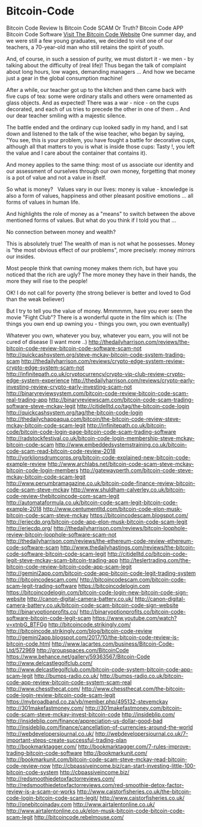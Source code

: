 # Bitcoin-Code
Bitcoin Code Review Is Bitcoin Code SCAM Or Truth? Bitcoin Code APP Bitcoin Code Software <a href="http://thedailyharrison.com/reviews/the-bitcoin-code-review-bitcoin-code-software-scam-not">Visit The Bitcoin Code Website</a> One summer day, and we were still a few young graduates, we decided to visit one of our teachers, a 70-year-old man who still retains the spirit of youth.

And, of course, in such a session of purity, we must distort it - we men - by talking about the difficulty of (real life)! Thus began the talk of complaint about long hours, low wages, demanding managers ... And how we became just a gear in the global consumption machine!

After a while, our teacher got up to the kitchen and then came back with five cups of tea: some were ordinary stalls and others were ornamented as glass objects. And as expected! There was a war - nice - on the cups decorated, and each of us tries to precede the other in one of them .. And our dear teacher smiling with a majestic silence.

The battle ended and the ordinary cup looked sadly in my hand, and I sat down and listened to the talk of the wise teacher, who began by saying, "You see, this is your problem, you have fought a battle for decorative cups, although all that matters to you is what is inside those cups: Tasty !, you left the value and I care about the container that contains it).

And money applies to the same thing: most of us associate our identity and our assessment of ourselves through our own money, forgetting that money is a pot of value and not a value in itself.

So what is money?
 
Values ​​vary in our lives: money is value - knowledge is also a form of values, happiness and other pleasant positive emotions ... all forms of values ​​in human life.

And highlights the role of money as a "means" to switch between the above mentioned forms of values. But what do you think if I told you that ...

No connection between money and wealth?

This is absolutely true! The wealth of man is not what he possesses. Money is "the most obvious effect of our problems", more precisely: money mirrors our insides.

Most people think that owning money makes them rich, but have you noticed that the rich are ugly? The more money they have in their hands, the more they will rise to the people!

OK! I do not call for poverty (the strong believer is better and loved to God than the weak believer)

But I try to tell you the value of money. Mmmmmm, have you ever seen the movie "Fight Club"?
There is a wonderful quote in the film which is:
(The things you own end up owning you - things you own, you own eventually)

Whatever you own, whatever you buy, whatever you earn, you will not be cured of disease (I want more ..)
<a href="http://thedailyharrison.com/reviews/the-bitcoin-code-review-bitcoin-code-software-scam-not">http://thedailyharrison.com/reviews/the-bitcoin-code-review-bitcoin-code-software-scam-not</a>
<a href="http://quickcashsystem.org/steve-mckay-bitcoin-code-system-trading-scam">http://quickcashsystem.org/steve-mckay-bitcoin-code-system-trading-scam</a>
<a href="http://thedailyharrison.com/reviews/crypto-edge-system-review-crypto-edge-system-scam-not">http://thedailyharrison.com/reviews/crypto-edge-system-review-crypto-edge-system-scam-not</a>
<a href="http://infinitepath.co.uk/cryptocurrency/crypto-vip-club-review-crypto-edge-system-experience">http://infinitepath.co.uk/cryptocurrency/crypto-vip-club-review-crypto-edge-system-experience</a>
<a href="http://thedailyharrison.com/reviews/crypto-early-investing-review-crypto-early-investing-scam-not">http://thedailyharrison.com/reviews/crypto-early-investing-review-crypto-early-investing-scam-not</a>
<a href="http://binaryreviewsystem.com/bitcoin-code-review-bitcoin-code-scam-real-trading-app">http://binaryreviewsystem.com/bitcoin-code-review-bitcoin-code-scam-real-trading-app</a>
<a href="http://binaryreviewscam.com/bitcoin-code-scam-trading-software-steve-mckay-legit">http://binaryreviewscam.com/bitcoin-code-scam-trading-software-steve-mckay-legit</a>
<a href="http://citidelltd.co/tag/the-bitcoin-code-login">http://citidelltd.co/tag/the-bitcoin-code-login</a>
<a href="http://quickcashsystem.org/tag/the-bitcoin-code-login">http://quickcashsystem.org/tag/the-bitcoin-code-login</a>
<a href="http://thedailychappaqua.com/bitcoin/the-bitcoin-code-review-steve-mckay-bitcoin-code-scam-legit">http://thedailychappaqua.com/bitcoin/the-bitcoin-code-review-steve-mckay-bitcoin-code-scam-legit</a>
<a href="http://infinitepath.co.uk/bitcoin-code/bitcoin-code-login-page-bitcoin-code-scam-trading-software">http://infinitepath.co.uk/bitcoin-code/bitcoin-code-login-page-bitcoin-code-scam-trading-software</a>
<a href="http://radstockfestival.co.uk/bitcoin-code-login-membership-steve-mckay-bitcoin-code-scam">http://radstockfestival.co.uk/bitcoin-code-login-membership-steve-mckay-bitcoin-code-scam</a>
<a href="http://www.embeddedsystemstraining.co.uk/bitcoin-code-scam-read-bitcoin-code-review-2018">http://www.embeddedsystemstraining.co.uk/bitcoin-code-scam-read-bitcoin-code-review-2018</a>
<a href="http://yorklionsdrumcorps.org/bitcoin-code-explained-new-bitcoin-code-example-review">http://yorklionsdrumcorps.org/bitcoin-code-explained-new-bitcoin-code-example-review</a>
<a href="http://www.archlabs.net/bitcoin-code-scam-steve-mckay-bitcoin-code-login-members">http://www.archlabs.net/bitcoin-code-scam-steve-mckay-bitcoin-code-login-members</a>
<a href="http://gatewayperth.com/bitcoin-code-steve-mckay-bitcoin-code-scam-legit">http://gatewayperth.com/bitcoin-code-steve-mckay-bitcoin-code-scam-legit</a>
<a href="http://www.penumbramagazine.co.uk/bitcoin-code-finance-review-bitcoin-code-scam-steve-mckay">http://www.penumbramagazine.co.uk/bitcoin-code-finance-review-bitcoin-code-scam-steve-mckay</a>
<a href="http://www.shuldham-calverley.co.uk/bitcoin-code-review-thebitcoincode-com-scam-legit">http://www.shuldham-calverley.co.uk/bitcoin-code-review-thebitcoincode-com-scam-legit</a>
<a href="http://automataformula.co.uk/bitcoin-code-scam-legit-bitcoin-code-example-2018">http://automataformula.co.uk/bitcoin-code-scam-legit-bitcoin-code-example-2018</a>
<a href="http://www.centumentltd.com/bitcoin-code-elon-musk-bitcoin-code-scam-steve-mckay">http://www.centumentltd.com/bitcoin-code-elon-musk-bitcoin-code-scam-steve-mckay</a>
<a href="https://bitcoincodescam.blogspot.com/">https://bitcoincodescam.blogspot.com/</a>
<a href="http://eriecdp.org/bitcoin-code-app-elon-musk-bitcoin-code-scam-legit">http://eriecdp.org/bitcoin-code-app-elon-musk-bitcoin-code-scam-legit</a>
<a href="http://eriecdp.org/">http://eriecdp.org/</a>
<a href="http://thedailyharrison.com/reviews/bitcoin-loophole-review-bitcoin-loophole-software-scam-not">http://thedailyharrison.com/reviews/bitcoin-loophole-review-bitcoin-loophole-software-scam-not</a>
<a href="http://thedailyharrison.com/reviews/the-ethereum-code-review-ethereum-code-software-scam">http://thedailyharrison.com/reviews/the-ethereum-code-review-ethereum-code-software-scam</a>
<a href="http://www.thedailyhastings.com/reviews/the-bitcoin-code-software-bitcoin-code-scam-legit">http://www.thedailyhastings.com/reviews/the-bitcoin-code-software-bitcoin-code-scam-legit</a>
<a href="http://citidelltd.co/bitcoin-code-legit-steve-mckay-scam-bitcoin-trading-app">http://citidelltd.co/bitcoin-code-legit-steve-mckay-scam-bitcoin-trading-app</a>
<a href="http://teslertrading.com/the-bitcoin-code-review-bitcoin-code-app-scam-legit">http://teslertrading.com/the-bitcoin-code-review-bitcoin-code-app-scam-legit</a>
<a href="http://gemini2app.com/bitcoin-code-app-bitcoin-code-legit-trading-system">http://gemini2app.com/bitcoin-code-app-bitcoin-code-legit-trading-system</a>
<a href="http://bitcoincodescam.com/">http://bitcoincodescam.com/</a>
<a href="http://bitcoincodescam.com/bitcoin-code-scam-legit-trading-software">http://bitcoincodescam.com/bitcoin-code-scam-legit-trading-software</a>
<a href="https://bitcoincodelogin.com/">https://bitcoincodelogin.com</a>
<a href="https://bitcoincodelogin.com/bitcoin-code-login-new-bitcoin-code-sign-website">https://bitcoincodelogin.com/bitcoin-code-login-new-bitcoin-code-sign-website</a>
<a href="http://canon-digital-camera-battery.co.uk/">http://canon-digital-camera-battery.co.uk/</a>
<a href="http://canon-digital-camera-battery.co.uk/bitcoin-code-scam-bitcoin-code-sign-website">http://canon-digital-camera-battery.co.uk/bitcoin-code-scam-bitcoin-code-sign-website</a>
<a href="http://binaryoptionprofits.co/">http://binaryoptionprofits.co/</a>
<a href="http://binaryoptionprofits.co/bitcoin-code-software-bitcoin-code-legit-scam">http://binaryoptionprofits.co/bitcoin-code-software-bitcoin-code-legit-scam</a>
<a href="https://www.youtube.com/watch?v=xtnbG_BTFGg">https://www.youtube.com/watch?v=xtnbG_BTFGg</a>
<a href="http://bitcoincode.strikingly.com/">http://bitcoincode.strikingly.com/</a>
<a href="http://bitcoincode.strikingly.com/blog/bitcoin-code-review">http://bitcoincode.strikingly.com/blog/bitcoin-code-review</a>
<a href="http://gemini2app.blogspot.com/2017/10/the-bitcoin-code-review-is-bitcoin-code.html">http://gemini2app.blogspot.com/2017/10/the-bitcoin-code-review-is-bitcoin-code.html</a>
<a href="http://www.lacartes.com/business/Bitcoin-Code-Ltd/572969">http://www.lacartes.com/business/Bitcoin-Code-Ltd/572969</a>
<a href="http://groupspaces.com/BitcoinCode">http://groupspaces.com/BitcoinCode</a>
<a href="https://www.behance.net/gallery/59363567/Bitcoin-Code">https://www.behance.net/gallery/59363567/Bitcoin-Code</a>
<a href="http://www.delcastlegolfclub.com/">http://www.delcastlegolfclub.com/</a>
<a href="http://www.delcastlegolfclub.com/bitcoin-code-system-bitcoin-code-app-scam-legit">http://www.delcastlegolfclub.com/bitcoin-code-system-bitcoin-code-app-scam-legit</a>
<a href="http://bumps-radio.co.uk/">http://bumps-radio.co.uk/</a>
<a href="http://bumps-radio.co.uk/bitcoin-code-app-review-bitcoin-code-system-scam-real">http://bumps-radio.co.uk/bitcoin-code-app-review-bitcoin-code-system-scam-real</a>
<a href="http://www.chessthecat.com/">http://www.chessthecat.com/</a>
<a href="http://www.chessthecat.com/the-bitcoin-code-login-review-bitcoin-code-scam-legit">http://www.chessthecat.com/the-bitcoin-code-login-review-bitcoin-code-scam-legit</a>
<a href="https://mybroadband.co.za/vb/member.php/495132-stevemckay">https://mybroadband.co.za/vb/member.php/495132-stevemckay</a>
<a href="http://301makefastmoney.com/">http://301makefastmoney.com/</a>
<a href="http://301makefastmoney.com/bitcoin-code-scam-steve-mckay-invest-bitcoin-code">http://301makefastmoney.com/bitcoin-code-scam-steve-mckay-invest-bitcoin-code</a>
<a href="http://insideblip.com/">http://insideblip.com/</a>
<a href="http://insideblip.com/finance/appreciation-us-dollar-good-bad">http://insideblip.com/finance/appreciation-us-dollar-good-bad</a>
<a href="http://insideblip.com/finance/cancellation-of-currencies-around-the-world">http://insideblip.com/finance/cancellation-of-currencies-around-the-world</a>
<a href="http://webdevelopersjournal.co.uk/">http://webdevelopersjournal.co.uk/</a>
<a href="http://webdevelopersjournal.co.uk/7-important-steps-create-successful-trading-plan">http://webdevelopersjournal.co.uk/7-important-steps-create-successful-trading-plan</a>
<a href="http://bookmarktagger.com/">http://bookmarktagger.com/</a>
<a href="http://bookmarktagger.com/7-rules-improve-trading-bitcoin-code-software">http://bookmarktagger.com/7-rules-improve-trading-bitcoin-code-software</a>
<a href="http://bookmarkunit.com/">http://bookmarkunit.com/</a>
<a href="http://bookmarkunit.com/bitcoin-code-scam-steve-mckay-read-bitcoin-code-review-now">http://bookmarkunit.com/bitcoin-code-scam-steve-mckay-read-bitcoin-code-review-now</a>
<a href="http://cbpassiveincome.biz/can-start-investing-little-100-bitcoin-code-system">http://cbpassiveincome.biz/can-start-investing-little-100-bitcoin-code-system</a>
<a href="http://cbpassiveincome.biz/">http://cbpassiveincome.biz/</a>
<a href="http://redsmoothiedetoxfactorreviews.com/">http://redsmoothiedetoxfactorreviews.com/</a>
<a href="http://redsmoothiedetoxfactorreviews.com/red-smoothie-detox-factor-review-is-a-scam-or-works">http://redsmoothiedetoxfactorreviews.com/red-smoothie-detox-factor-review-is-a-scam-or-works</a>
<a href="http://www.caistorfisheries.co.uk/the-bitcoin-code-login-bitcoin-code-scam-legit/">http://www.caistorfisheries.co.uk/the-bitcoin-code-login-bitcoin-code-scam-legit/</a>
<a href="http://www.caistorfisheries.co.uk/">http://www.caistorfisheries.co.uk/</a>
<a href="http://onebitcoinaday.com/">http://onebitcoinaday.com</a>
<a href="http://www.airtalentonline.co.uk/">http://www.airtalentonline.co.uk/</a>
<a href="http://www.airtalentonline.co.uk/elon-musk-bitcoin-code-bitcoin-code-scam-legit">http://www.airtalentonline.co.uk/elon-musk-bitcoin-code-bitcoin-code-scam-legit</a>
<a href="http://bitcoincode.rebelmouse.com/">http://bitcoincode.rebelmouse.com/</a>
